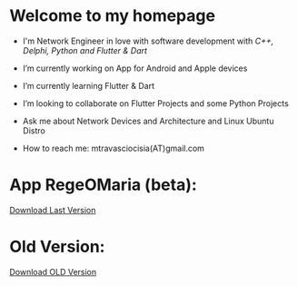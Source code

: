 # Welcome to my homepage

- I'm Network Engineer in love with software development with *C++, Delphi, Python and Flutter & Dart*

- I’m currently working on App for Android and Apple devices

- I’m currently learning Flutter & Dart

- I’m looking to collaborate on Flutter Projects and some Python Projects

- Ask me about Network Devices and Architecture and Linux Ubuntu Distro

- How to reach me: mtravasciocisia(AT)gmail.com

# App RegeOMaria (beta):
[Download Last Version](https://drive.google.com/file/d/1tH3SQNN8e7zyZ51yACP8ucBZtfmBrgkK/view?usp=sharing)

# Old Version:
[Download OLD Version](https://drive.google.com/file/d/1KjGTVeYdWrzmFoHpXZk_Nmz7ZD_ig39F/view?usp=sharing)



